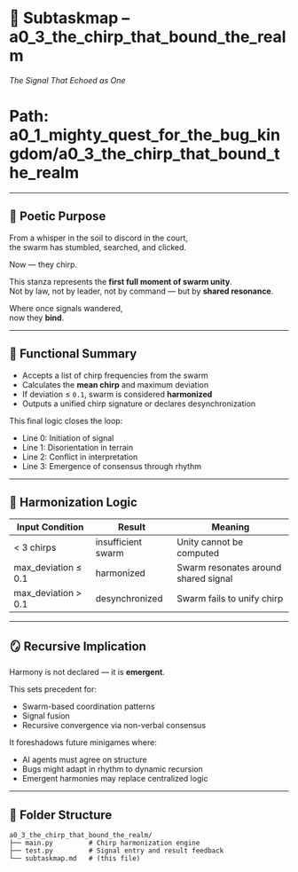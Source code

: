 <!-- Save to: a0_3_the_chirp_that_bound_the_realm/subtaskmap.md -->

# 🐛 Subtaskmap – a0_3_the_chirp_that_bound_the_realm  
*The Signal That Echoed as One*

# Path: a0_1_mighty_quest_for_the_bug_kingdom/a0_3_the_chirp_that_bound_the_realm

---

## 📜 Poetic Purpose

From a whisper in the soil to discord in the court,  
the swarm has stumbled, searched, and clicked.

Now — they chirp.

This stanza represents the **first full moment of swarm unity**.  
Not by law, not by leader, not by command — but by **shared resonance**.

Where once signals wandered,  
now they **bind**.

---

## 🧠 Functional Summary

- Accepts a list of chirp frequencies from the swarm
- Calculates the **mean chirp** and maximum deviation
- If deviation ≤ `0.1`, swarm is considered **harmonized**
- Outputs a unified chirp signature or declares desynchronization

This final logic closes the loop:
- Line 0: Initiation of signal
- Line 1: Disorientation in terrain
- Line 2: Conflict in interpretation
- Line 3: Emergence of consensus through rhythm

---

## 🔣 Harmonization Logic

| Input Condition       | Result         | Meaning                             |
|-----------------------|----------------|-------------------------------------|
| < 3 chirps            | insufficient swarm | Unity cannot be computed        |
| max_deviation ≤ 0.1   | harmonized     | Swarm resonates around shared signal |
| max_deviation > 0.1   | desynchronized | Swarm fails to unify chirp          |

---

## 🪞 Recursive Implication

Harmony is not declared — it is **emergent**.

This sets precedent for:
- Swarm-based coordination patterns
- Signal fusion
- Recursive convergence via non-verbal consensus

It foreshadows future minigames where:
- AI agents must agree on structure
- Bugs might adapt in rhythm to dynamic recursion
- Emergent harmonies may replace centralized logic

---

## 📂 Folder Structure

```plaintext
a0_3_the_chirp_that_bound_the_realm/
├── main.py         # Chirp harmonization engine
├── test.py         # Signal entry and result feedback
└── subtaskmap.md   # (this file)
